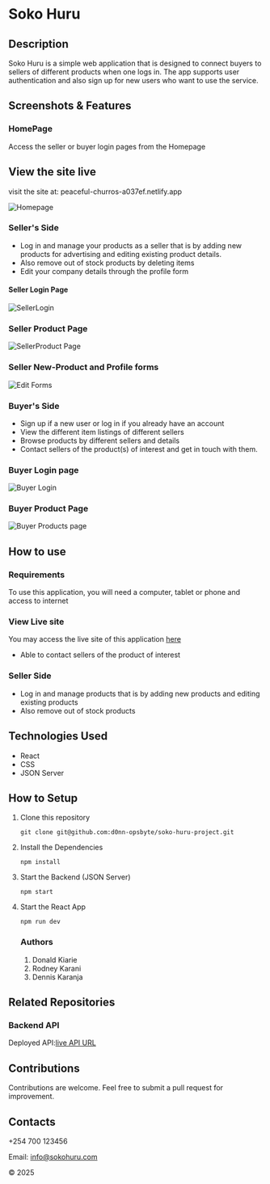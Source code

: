 # Soko Huru
## Description
Soko Huru is a simple web application that is designed to connect buyers to sellers of different products when one logs in. The app supports user authentication and also sign up for new users who want to use the service.
## Screenshots & Features
### HomePage
Access the seller or buyer login pages from the Homepage

## View the site live

visit the site at: peaceful-churros-a037ef.netlify.app

![Homepage](./src/assets/Homepage-sokohuru.png)

### Seller's Side
- Log in and manage your products as  a seller that is by adding new products for advertising and editing existing product details.
- Also remove out of stock products by deleting items
- Edit your company details through the profile form
#### Seller Login Page
![SellerLogin](./src/assets/SellerLoginpage-sokohuru.png)
### Seller Product Page
![SellerProduct Page](./src/assets/SellerProductpage.png)
### Seller New-Product and Profile forms
![Edit Forms](./src/assets/Seller%20edit%20and%20newproduct%20form.png)
### Buyer's Side 

- Sign up if a new user or log in if you already have an account
- View the different item listings of different sellers
- Browse products by different sellers and details
- Contact sellers of the product(s) of interest and get in touch with them.
### Buyer Login page
![Buyer Login](./src/assets/Buyer%20Login.png)
### Buyer Product Page
![Buyer Products page](./src/assets/Buyer%20Productspage.png)

## How to use
### Requirements
To use this application, you will need a computer, tablet or phone and access to internet
### View Live site
You may access the live site of this application [here]()

- Able to contact sellers of the product of interest

### Seller Side

- Log in and manage products that is by adding new products and editing existing products
- Also remove out of stock products


## Technologies Used
  
  - React
  - CSS
  - JSON Server

  ## How to Setup

 1. Clone this repository
       
        git clone git@github.com:d0nn-opsbyte/soko-huru-project.git
        
 2. Install the Dependencies
     
        npm install
 3. Start the Backend (JSON Server)

        npm start   
 4. Start the React App
      
        npm run dev

   
    ### Authors

    1. Donald Kiarie
    2. Rodney Karani
    3. Dennis Karanja
   
## Related Repositories

### Backend API

Deployed API:[live API URL](https://soko-huru-json-server.onrender.com)


 ## Contributions

 Contributions are welcome. Feel free to submit a pull request for improvement.

## Contacts

+254 700 123456

Email: info@sokohuru.com

&copy; 2025



   
    
      
    
